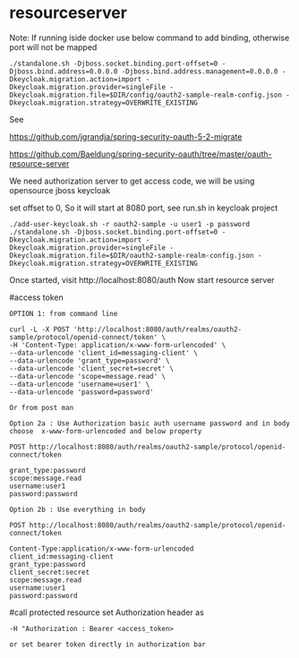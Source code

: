 # resourceserver

Note: If running iside docker use below command to add binding, otherwise port will not be mapped
````
./standalone.sh -Djboss.socket.binding.port-offset=0 -Djboss.bind.address=0.0.0.0 -Djboss.bind.address.management=0.0.0.0 -Dkeycloak.migration.action=import -Dkeycloak.migration.provider=singleFile -Dkeycloak.migration.file=$DIR/config/oauth2-sample-realm-config.json -Dkeycloak.migration.strategy=OVERWRITE_EXISTING
````

See

https://github.com/jgrandja/spring-security-oauth-5-2-migrate

https://github.com/Baeldung/spring-security-oauth/tree/master/oauth-resource-server

We need authorization server to get access code, we will be using opensource jboss keycloak

set offset to 0, So it will start at 8080 port, see run.sh in keycloak project

````
./add-user-keycloak.sh -r oauth2-sample -u user1 -p password
./standalone.sh -Djboss.socket.binding.port-offset=0 -Dkeycloak.migration.action=import -Dkeycloak.migration.provider=singleFile -Dkeycloak.migration.file=$DIR/oauth2-sample-realm-config.json -Dkeycloak.migration.strategy=OVERWRITE_EXISTING
````
Once started, visit http://localhost:8080/auth
Now start resource server

#access token
````
OPTION 1: from command line

curl -L -X POST 'http://localhost:8080/auth/realms/oauth2-sample/protocol/openid-connect/token' \
-H 'Content-Type: application/x-www-form-urlencoded' \
--data-urlencode 'client_id=messaging-client' \
--data-urlencode 'grant_type=password' \
--data-urlencode 'client_secret=secret' \
--data-urlencode 'scope=message.read' \
--data-urlencode 'username=user1' \
--data-urlencode 'password=password'

Or from post man

Option 2a : Use Authorization basic auth username password and in body choose  x-www-form-urlencoded and below property

POST http://localhost:8080/auth/realms/oauth2-sample/protocol/openid-connect/token

grant_type:password
scope:message.read
username:user1
password:password

Option 2b : Use everything in body 

POST http://localhost:8080/auth/realms/oauth2-sample/protocol/openid-connect/token

Content-Type:application/x-www-form-urlencoded
client_id:messaging-client
grant_type:password
client_secret:secret
scope:message.read
username:user1
password:password

````


#call protected resource
set Authorization header as
````
-H "Authorization : Bearer <access_token>

or set bearer token directly in authorization bar
````



